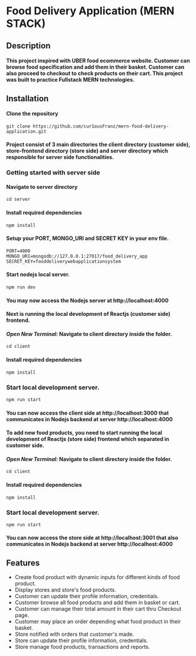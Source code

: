 # Food Delivery Application (MERN STACK)

## Description

####  This project inspired with UBER food ecommerce website. Customer can browse food specification and add them in their basket. Customer can also proceed to checkout to check products on their cart. This project was built to practice Fullstack MERN technologies.

## Installation

#### Clone the repository

```
git clone https://github.com/cur1ousFranz/mern-food-delivery-application.git
```
#### Project consist of 3 main directories the client directory (customer side), store-frontend directory (store side) and server directory which responsible for server side functionalities.

### Getting started with server side

#### Navigate to server directory

```
cd server
```

#### Install required dependencies

```
npm install
```

#### Setup your PORT, MONGO_URI and SECRET KEY in your env file.

```
PORT=4000
MONGO_URI=mongodb://127.0.0.1:27017/food_delivery_app
SECRET_KEY=fooddeliverywebapplicationsystem
``` 

#### Start nodejs local server.

```
npm run dev
```

#### You may now access the Nodejs server at http://localhost:4000

#### Next is running the local development of Reactjs (customer side) frontend.

#### *Open New Terminal:* Navigate to client directory inside the folder.

```
cd client
```

#### Install required dependencies

```
npm install
```

### Start local development server.

```
npm run start
```

#### You can now access the client side at http://localhost:3000 that communicates in Nodejs backend at server http://localhost:4000

#### To add new food products, you need to start running the local development of Reactjs (store side) frontend which separated in customer side.

#### *Open New Terminal:* Navigate to client directory inside the folder.

```
cd client
```

#### Install required dependencies

```
npm install
```

### Start local development server.

```
npm run start
```

#### You can now access the store side at http://localhost:3001 that also communicates in Nodejs backend at server http://localhost:4000

## Features

* Create food product with dynamic inputs for different kinds of food product.
* Display stores and store's food products.
* Customer can update their profile information, credentials.
* Customer browse all food products and add them in basket or cart.
* Customer can manage their total amount in their cart thru Checkout page.
* Customer may place an order depending what food product in their basket.
* Store notified with orders that customer's made.
* Store can update their profile information, credentials.
* Store manage food products, transactions and reports.




